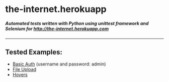 # the-internet.herokuapp 
##### Automated tests written with Python using unittest framework and Selenium for http://the-internet.herokuapp.com 

---
## Tested Examples:

- [Basic Auth](https://the-internet.herokuapp.com/basic_auth) (username and 
  password: admin)
- [File Upload](https://the-internet.herokuapp.com/upload)
- [Hovers](https://the-internet.herokuapp.com/hovers)
